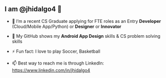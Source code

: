 
## I am @jhidalgo4 👋 

- 👀 I’m a recent CS Graduate applying for FTE roles as an Entry **Developer** (Cloud/Mobile App/Python) or **Designer** or **Innovator**
 
- 🔭 My GitHub shows my **Android App Design** skills & CS problem solving skills
 
- ⚡ Fun fact: I love to play Soccer, Basketball
 
- 📫 Best way to reach me is through LinkedIn: https://www.linkedin.com/in/jhidalgo4
